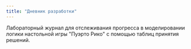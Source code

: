 ```yaml
---
title: "Дневник разработки"
---
```


Лабораторный журнал для отслеживания прогресса в моделировании логики настольной
игры "Пуэрто Рико" с помощью таблиц принятия решений. 
